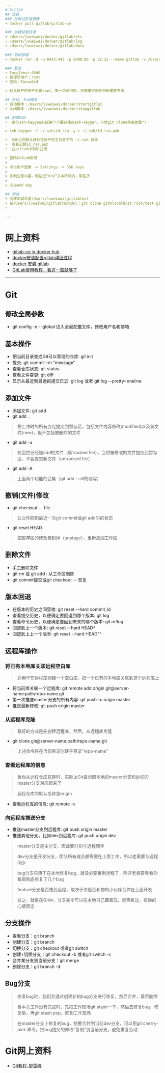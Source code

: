 ```yaml
---
# Gitlab
## 安装
### 拉取社区版镜像
+ docker pull gitlab/gitlab-ce

### 创建挂载目录
+ /Users/lvweiwei/docker/gitlab/etc
+ /Users/lvweiwei/docker/gitlab/log
+ /Users/lvweiwei/docker/gitlab/data

### 启动容器
+ docker run -d -p 8443:443 -p 8090:80 -p 22:22 --name gitlab -v /Users/lvweiwei/docker/gitlab/etc:/etc/gitlab -v  /Users/lvweiwei/docker/gitlab/log:/var/log/gitlab -v /Users/lvweiwei/docker/gitlab/data:/var/opt/gitlab gitlab/gitlab-ce

### 登录
+ localhost:8090
+ 管理员用户：root
+ 密码：Passw0rd

> 默认帐户的用户名是root，第一次访问时，将被重定向到密码重置界面

## 启动、关闭脚本
+ 启动脚本：/Users/lvweiwei/docker/startgitlab
+ 关闭脚本：/Users/lvweiwei/docker/stopgitlab

## 配置SSH
+  运行ssh-keygen来创建(*不要只使用ssh-keygen，不然git clone等会告警*)

> ssh-keygen -f ~/.ssh/id_rsa -y > ~/.ssh/id_rsa.pub

+  SSH公钥默认储存在账户的主目录下的 ~/.ssh 目录
+  查看公钥id_rsa.pub
+  在gitlab中添加公钥

> 登陆GitLab账号
>
> 点击用户图像 -> Settings -> SSH keys
>
> 复制公钥内容，粘贴进“Key”文本区域内，取名字
> 
> 点击Add Key

## 测试
+ 创建测试目录/Users/lvweiwei/gitlabtest
+ 在/Users/lvweiwei/gitlabtest执行：git clone git@localhost:root/test.git
+ 

---
```

# 网上资料
+ [gitlab-ce in docker hub](https://hub.docker.com/r/gitlab/gitlab-ce/)
+ [docker安装配置gitlab详细过程](https://www.cnblogs.com/zuxing/articles/9329152.html)
+ [docker 安装 gitlab](https://www.cnblogs.com/panjunbai/p/11477197.html)
+ [GitLab使用教程，看这一篇就够了](https://www.jianshu.com/p/bf7b09e234c8)

---
# Git
## 修改全局参数
+ git config -e --global 进入全局配置文件，修改用户名和邮箱

## 基本操作
+ 把当前目录变成Git可以管理的仓库: git init 
+ 提交: git commit -m “message”
+ 查看仓库状态: git status
+ 查看文件变更: git diff <filename>
+ 显示从最近到最远的提交日志: git log 或者 git log --pretty=oneline

## 添加文件
+ 添加文件: git add <file1> <file2> 
+ git add . 

> 把工作时的所有变化提交到暂存区，包括文件内容修改(modified)以及新文件(new)，但不包括被删除的文件

+ git add -u

> 仅监控已经被add的文件（即tracked file），会将被修改的文件提交到暂存区，不会提交新文件（untracked file）

+ git add -A 

> 上面两个功能的合集（git add --all的缩写）

## 撤销(文件)修改
+ git checkout -- file

> 让文件回到最近一次git commit或git add时的状态

+ git reset HEAD <file>

> 把暂存区的修改撤销掉（unstage），重新放回工作区

## 删除文件
+ 手工删除文件
+ git rm <file> 或 git add<file> : 从工作区删除
+ git commit提交或git checkout -- <file>恢复

## 版本回退
+ 在版本的历史之间穿梭: git reset --hard commit_id
+ 查看提交历史，以便确定要回退到哪个版本: git log
+ 查看命令历史，以便确定要回到未来的哪个版本: git reflog
+ 回退到上一个版本: git reset --hard HEAD^
+ 回退到上上一个版本: git reset --hard HEAD^^

## 远程库操作
### 将已有本地库关联远程空白库

> 适用于在远程库创建一个空白库，把一个已有的本地库关联到这个远程库上

+ 将当前库关联一个远程库: git remote add origin git@server-name:path/repo-name.git
+ 第一次推送master分支的所有内容: git push -u origin master
+ 推送最新修改: git push origin master

### 从远程库克隆

> 最好的方式是先创建远程库，然后，从远程库克隆

+ git clone git@server-name:path/repo-name.git

> 上述命令将在当前目录创建子目录“repo-name”
> 

### 查看远程库的信息

> 当你从远程仓库克隆时，实际上Git自动把本地的master分支和远程的master分支对应起来了
> 
> 远程仓库的默认名称是origin

+ 查看远程库的信息: git remote -v

### 向远程库推送分支
+ 推送master分支到远程库: git push origin master
+ 推送其他分支，比如dev到远程库: git push origin dev

> master分支是主分支，因此要时刻与远程同步
> 
> dev分支是开发分支，团队所有成员都需要在上面工作，所以也需要与远程同步
>
> bug分支只用于在本地修复bug，就没必要推到远程了，除非老板要看看你每周到底修复了几个bug
> 
> feature分支是否推到远程，取决于你是否和你的小伙伴合作在上面开发
> 
> 总之，就是在Git中，分支完全可以在本地自己藏着玩，是否推送，视你的心情而定

## 分支操作
+ 查看分支：git branch
+ 创建分支：git branch <name>
+ 切换分支：git checkout <name>或者git switch <name>
+ 创建+切换分支：git checkout -b <name>或者git switch -c <name>
+ 合并某分支到当前分支：git merge <name>
+ 删除分支：git branch -d <name>

## Bug分支
> 修复bug时，我们会通过创建新的bug分支进行修复，然后合并，最后删除
> 
> 当手头工作没有完成时，先把工作现场git stash一下，然后去修复bug，修复后，再git stash pop，回到工作现场
> 
> 在master分支上修复的bug，想要合并到当前dev分支，可以用git cherry-pick <commit>命令，把bug提交的修改“复制”到当前分支，避免重复劳动

# Git网上资料
+ [Git教程-廖雪峰](https://www.liaoxuefeng.com/wiki/896043488029600)
